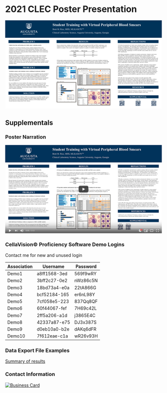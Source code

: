 # 2021 CLEC Poster Presentation

<a href="2021_CLEC_Poster.pdf">![2021 CLEC Poster](2021_CLEC_Poster.png)</a>

## Supplementals

### Poster Narration

<a href="https://youtu.be/yWh9SCFhIjU">![2021 Poster Narration](2021_Poster_Supplemental_Narration.png)</a>
  
### CellaVision&copy; Proficiency Software Demo Logins 

Contact me for new and unused login
  
<p align="center">  
  
Association | Username | Password
----------- | -------- | ---------
Demo1 | a8ff1568-3ed | 569f9wRY
Demo2 | 3bff2c27-0e2 | nWz86c5N
Demo3 | 18bd73a4-e0a | 22tA866G
Demo4 | bcf52184-165 | er6nL98Y
Demo5 | 7cf058e5-223 | 837Qq8QF
Demo6 | 60f44067-fef | 7H69c42L
Demo7 | 2ff5a206-a1d | j3865E4C
Demo8 | 42337a87-e75 | DJ3x387S
Demo9 | d0eb10a0-b2e | dAKq6dFR
Demo10 | 7f612eae-c1a | wR26v93H
  
</p>
 
### Data Export File Examples

[Summary of results](https://brettmrice.com/2021-CLEC/)

### Contact Information

<a href="mailto:brrice@augusta.edu">![Business Card](https://brettmrice.com/2021-CLEC/Business_Card.png)</a>
  

